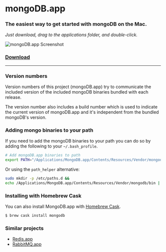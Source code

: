 # mongoDB.app

### The easiest way to get started with mongoDB on the Mac.

_Just download, drag to the applications folder, and double-click._

![mongoDB.app Screenshot](https://gcollazo.github.io/mongodbapp/assets/img/screenshot.png)

### [Download](http://gcollazo.github.io/mongodbapp)

---

### Version numbers

Version numbers of this project (mongoDB.app) try to communicate the included version of the included mongoDB binaries bundled with each release.

The version number also includes a build number which is used to indicate the current version of mongoDB.app and it's independent from the bundled mongoDB's version.

### Adding mongo binaries to your path

If you need to add the mongoDB binaries to your path you can do so by adding the following to your `~/.bash_profile`.

```bash
# Add mongoDB.app binaries to path
export PATH="/Applications/MongoDB.app/Contents/Resources/Vendor/mongodb/bin:$PATH"
```

Or using the `path_helper` alternative:

```bash
sudo mkdir -p /etc/paths.d &&
echo /Applications/MongoDB.app/Contents/Resources/Vendor/mongodb/bin | sudo tee /etc/paths.d/mongodbapp
```

### Installing with Homebrew Cask

You can also install MongoDB.app with [Homebrew Cask](http://caskroom.io/).

```bash
$ brew cask install mongodb
```

### Similar projects

* [Redis.app](https://jpadilla.github.io/redisapp/)
* [RabbitMQ.app](https://jpadilla.github.io/rabbitmqapp/)
